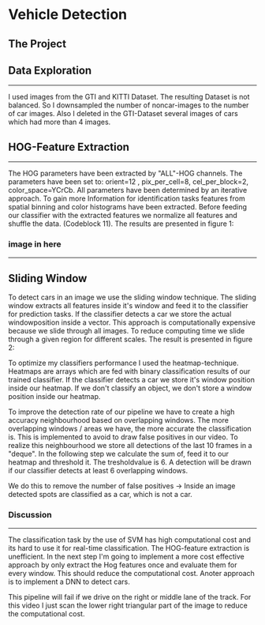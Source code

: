# Vehicle Detection


The Project
---

## Data Exploration
---
I used images from the GTI and KITTI Dataset. The resulting Dataset is not balanced. So I downsampled the number of noncar-images to the number of car images. Also I deleted in the GTI-Dataset several images of cars which had more than 4 images.



## HOG-Feature Extraction
---
The HOG parameters have been extracted by "ALL"-HOG channels. The parameters have been set to:
orient=12 , pix_per_cell=8, cel_per_block=2, color_space=YCrCb. 
All parameters have been determined by an iterative approach. 
To gain more Information for identification tasks features from spatial binning and color histograms have been extracted. Before feeding our classifier with the extracted features we normalize all features and shuffle the data. (Codeblock 11).
The results are presented in figure 1:
### image in here
---
## Sliding Window
To detect cars in an image we use the sliding window technique. The sliding window extracts all features inside it's window and feed it to the classifier for prediction tasks. If the classifier detects a car we store the actual windowposition inside a vector. 
This approach is computationally expensive because we slide through all images. To reduce computing time we slide through a given region for different scales. 
The result is presented in figure 2:



To optimize my classifiers performance I used the heatmap-technique. Heatmaps are arrays which are fed with binary classification results of our trained classifier. If the classifier detects a car we store it's window position inside our heatmap. If we don't classify an object,  we don't store a window position inside our heatmap. 

To improve the detection rate of our pipeline we have to create a high accuracy neighbourhood based on overlapping windows. The more overlapping windows / areas we have, the more accurate the classification is. This is implemented to avoid to draw false positives in our video. To realize this neighbourhood we store all detections of the last 10 frames in a "deque". In the following step we calculate the sum of, feed it to our heatmap and threshold it. The tresholdvalue is 6.
A detection will be drawn if our classifier detects at least 6 overlapping windows. 

We do this to remove the number of false positives -> Inside an image detected spots are classified as a car, which is not a car.



### Discussion
---
The classification task by the use of SVM has high computational cost and its hard to use it for real-time classification. The HOG-feature extraction is unefficient. In the next step I'm going to implement a more cost effective approach by only extract the Hog features once and evaluate them for every window. This should reduce the computational cost. Anoter approach is to implement a DNN to detect cars.

This pipeline will fail if we drive on the right or middle lane of the track. For this video I just scan the lower right triangular part of the image to reduce the computational cost.
